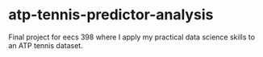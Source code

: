 # atp-tennis-predictor-analysis
Final project for eecs 398 where I apply my practical data science skills to an ATP tennis dataset. 
